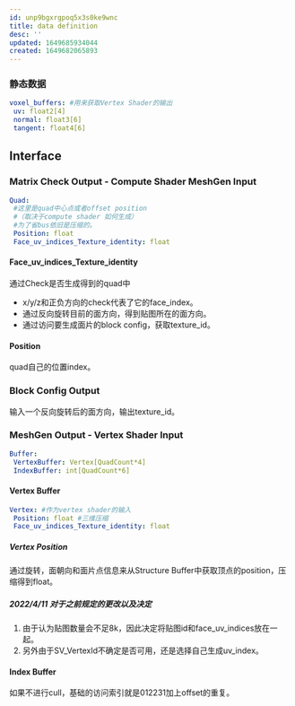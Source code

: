 ```yaml
---
id: unp9bgxrgpoq5x3s0ke9wnc
title: data definition
desc: ''
updated: 1649685934044
created: 1649682065893
---
```


### 静态数据

```yaml
voxel_buffers: #用来获取Vertex Shader的输出
 uv: float2[4]
 normal: float3[6]
 tangent: float4[6]
```

## Interface

### Matrix Check Output - Compute Shader MeshGen Input

```yaml
Quad:
 #这里是quad中心点或者offset position
 #（取决于compute shader 如何生成）
 #为了省bus依旧是压缩的。
 Position: float
 Face_uv_indices_Texture_identity: float
```

#### Face_uv_indices_Texture_identity

通过Check是否生成得到的quad中

- x/y/z和正负方向的check代表了它的face_index。
- 通过反向旋转目前的面方向，得到贴图所在的面方向。
- 通过访问要生成面片的block config，获取texture_id。

#### Position

quad自己的位置index。

### Block Config Output

输入一个反向旋转后的面方向，输出texture_id。

### MeshGen Output - Vertex Shader Input

```yaml
Buffer:
 VertexBuffer: Vertex[QuadCount*4]
 IndexBuffer: int[QuadCount*6]
```

#### Vertex Buffer

```yaml
Vertex: #作为vertex shader的输入
 Position: float #三维压缩
 Face_uv_indices_Texture_identity: float
```

##### Vertex Position

通过旋转，面朝向和面片点信息来从Structure Buffer中获取顶点的position，压缩得到float。

##### 2022/4/11 对于之前规定的更改以及决定

1. 由于认为贴图数量会不足8k，因此决定将贴图id和face_uv_indices放在一起。
2. 另外由于SV_VertexId不确定是否可用，还是选择自己生成uv_index。

#### Index Buffer

如果不进行cull，基础的访问索引就是012231加上offset的重复。
